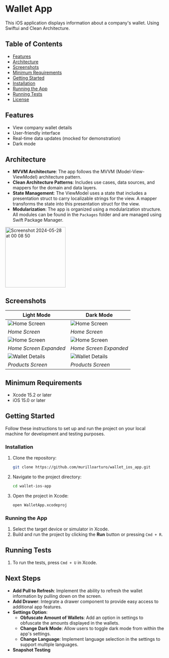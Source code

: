 # Wallet App

This iOS application displays information about a company's wallet. Using Swiftui and Clean Architecture.

## Table of Contents

- [Features](#features)
- [Architecture](#architecture)
- [Screenshots](#screenshots)
- [Minimum Requirements](#minimum-requirements)
- [Getting Started](#getting-started)
- [Installation](#installation)
- [Running the App](#running-the-app)
- [Running Tests](#running-tests)
- [License](#license)

## Features

- View company wallet details
- User-friendly interface
- Real-time data updates (mocked for demonstration)
- Dark mode

## Architecture

- **MVVM Architecture**: The app follows the MVVM (Model-View-ViewModel) architecture pattern.
- **Clean Architecture Patterns**: Includes use cases, data sources, and mappers for the domain and data layers.
- **State Management**: The ViewModel uses a state that includes a presentation struct to carry localizable strings for the view. A mapper transforms the state into this presentation struct for the view.
- **Modularization**: The app is organized using a modularization structure. All modules can be found in the `Packages` folder and are managed using Swift Package Manager.

<img width="191" alt="Screenshot 2024-05-28 at 00 08 50" src="https://github.com/murilloarturo/wallet_ios_app/assets/3260095/b3f58cec-3ad9-4322-8129-b2f08778e5ac">


## Screenshots

| Light Mode                          | Dark Mode                          |
| ----------------------------------- | ----------------------------------- |
| ![Home Screen](https://github.com/murilloarturo/wallet_api/assets/3260095/3279dd56-cbfe-484d-9505-3e57b7b13f7d)|![Home Screen](https://github.com/murilloarturo/wallet_api/assets/3260095/19ad3331-2670-4beb-9bac-e4f405978f9d)   |
| *Home Screen*                       | *Home Screen*                       |
| ![Home Screen](https://github.com/murilloarturo/wallet_api/assets/3260095/ca8f9192-7f2e-4e8b-baaa-6e82ad859783)|![Home Screen](https://github.com/murilloarturo/wallet_api/assets/3260095/66a0e464-cb1a-4ea3-bb4d-6be843368dff)   |
| *Home Screen Expanded*                       | *Home Screen Expanded*                       |
| ![Wallet Details](https://github.com/murilloarturo/wallet_api/assets/3260095/c76fca3d-e192-4fee-bebe-a2a4344a5f56)|![Wallet Details](https://github.com/murilloarturo/wallet_api/assets/3260095/df269979-028d-4e51-b5bc-1799a88860f6) |
| *Products Screen*                    | *Products Screen*                    |

## Minimum Requirements

- Xcode 15.2 or later
- iOS 15.0 or later

## Getting Started

Follow these instructions to set up and run the project on your local machine for development and testing purposes.

### Installation

1. Clone the repository:
    ```sh
    git clone https://github.com/murilloarturo/wallet_ios_app.git
    ```

2. Navigate to the project directory:
    ```sh
    cd wallet-ios-app
    ```

3. Open the project in Xcode:
    ```sh
    open WalletApp.xcodeproj
    ```

### Running the App

1. Select the target device or simulator in Xcode.
2. Build and run the project by clicking the **Run** button or pressing `Cmd + R`.

## Running Tests

1. To run the tests, press `Cmd + U` in Xcode.

## Next Steps

- **Add Pull to Refresh**: Implement the ability to refresh the wallet information by pulling down on the screen.
- **Add Drawer**: Integrate a drawer component to provide easy access to additional app features.
- **Settings Option**:
  - **Obfuscate Amount of Wallets**: Add an option in settings to obfuscate the amounts displayed in the wallets.
  - **Change Dark Mode**: Allow users to toggle dark mode from within the app's settings.
  - **Change Language**: Implement language selection in the settings to support multiple languages.
- **Snapshot Testing**
